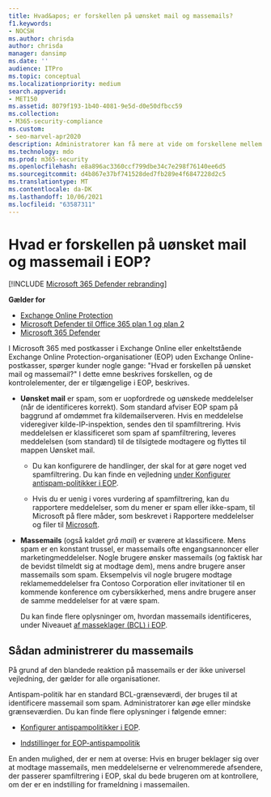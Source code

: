 ```yaml
---
title: Hvad&apos; er forskellen på uønsket mail og massemails?
f1.keywords:
- NOCSH
ms.author: chrisda
author: chrisda
manager: dansimp
ms.date: ''
audience: ITPro
ms.topic: conceptual
ms.localizationpriority: medium
search.appverid:
- MET150
ms.assetid: 8079f193-1b40-4081-9e5d-d0e50dfbcc59
ms.collection:
- M365-security-compliance
ms.custom:
- seo-marvel-apr2020
description: Administratorer kan få mere at vide om forskellene mellem uønsket mail (spam) og massemail (grå mail) i Exchange Online Protection (EOP).
ms.technology: mdo
ms.prod: m365-security
ms.openlocfilehash: e8a896ac3360ccf799dbe34c7e298f76140ee6d5
ms.sourcegitcommit: d4b867e37bf741528ded7fb289e4f6847228d2c5
ms.translationtype: MT
ms.contentlocale: da-DK
ms.lasthandoff: 10/06/2021
ms.locfileid: "63587311"
---
```

# <a name="whats-the-difference-between-junk-email-and-bulk-email-in-eop"></a>Hvad er forskellen på uønsket mail og massemail i EOP?

[!INCLUDE [Microsoft 365 Defender rebranding](../includes/microsoft-defender-for-office.md)]

**Gælder for**
- [Exchange Online Protection](exchange-online-protection-overview.md)
- [Microsoft Defender til Office 365 plan 1 og plan 2](defender-for-office-365.md)
- [Microsoft 365 Defender](../defender/microsoft-365-defender.md)

I Microsoft 365 med postkasser i Exchange Online eller enkeltstående Exchange Online Protection-organisationer (EOP) uden Exchange Online-postkasser, spørger kunder nogle gange: "Hvad er forskellen på uønsket mail og massemail?" I dette emne beskrives forskellen, og de kontrolelementer, der er tilgængelige i EOP, beskrives.

- **Uønsket mail** er spam, som er uopfordrede og uønskede meddelelser (når de identificeres korrekt). Som standard afviser EOP spam på baggrund af omdømmet fra kildemailserveren. Hvis en meddelelse videregiver kilde-IP-inspektion, sendes den til spamfiltrering. Hvis meddelelsen er klassificeret som spam af spamfiltrering, leveres meddelelsen (som standard) til de tilsigtede modtagere og flyttes til mappen Uønsket mail.

  - Du kan konfigurere de handlinger, der skal for at gøre noget ved spamfiltrering. Du kan finde en vejledning [under Konfigurer antispam-politikker i EOP](configure-your-spam-filter-policies.md).

  - Hvis du er uenig i vores vurdering af spamfiltrering, kan du rapportere meddelelser, som du mener er spam eller ikke-spam, til Microsoft på flere måder, som beskrevet i Rapportere meddelelser og filer til [Microsoft](report-junk-email-messages-to-microsoft.md).

- **Massemails** (også kaldet _grå mail_) er sværere at klassificere. Mens spam er en konstant trussel, er massemails ofte engangsannoncer eller marketingmeddelelser. Nogle brugere ønsker massemails (og faktisk har de bevidst tilmeldt sig at modtage dem), mens andre brugere anser massemails som spam. Eksempelvis vil nogle brugere modtage reklamemeddelelser fra Contoso Corporation eller invitationer til en kommende konference om cybersikkerhed, mens andre brugere anser de samme meddelelser for at være spam.

  Du kan finde flere oplysninger om, hvordan massemails identificeres, under Niveauet [af masseklager (BCL) i EOP](bulk-complaint-level-values.md).

## <a name="how-to-manage-bulk-email"></a>Sådan administrerer du massemails

På grund af den blandede reaktion på massemails er der ikke universel vejledning, der gælder for alle organisationer.

Antispam-politik har en standard BCL-grænseværdi, der bruges til at identificere massemail som spam. Administratorer kan øge eller mindske grænseværdien. Du kan finde flere oplysninger i følgende emner:

- [Konfigurer antispampolitikker i EOP](configure-your-spam-filter-policies.md).

- [Indstillinger for EOP-antispampolitik](recommended-settings-for-eop-and-office365.md#eop-anti-spam-policy-settings)

En anden mulighed, der er nem at overse: Hvis en bruger beklager sig over at modtage massemails, men meddelelserne er velrenommerede afsendere, der passerer spamfiltrering i EOP, skal du bede brugeren om at kontrollere, om der er en indstilling for frameldning i massemailen.

